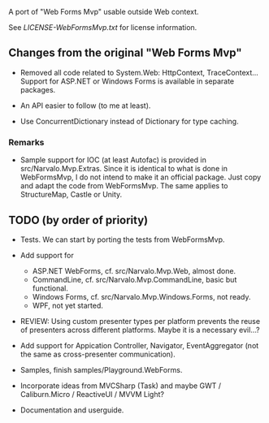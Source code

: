 ﻿
A port of "Web Forms Mvp" usable outside Web context.

See _LICENSE-WebFormsMvp.txt_ for license information.

Changes from the original "Web Forms Mvp"
-----------------------------------------

- Removed all code related to System.Web: HttpContext, TraceContext...
  Support for ASP.NET or Windows Forms is available in separate packages.

- An API easier to follow (to me at least).

- Use ConcurrentDictionary instead of Dictionary for type caching.

### Remarks

- Sample support for IOC (at least Autofac) is provided in src/Narvalo.Mvp.Extras. 
  Since it is identical to what is done in WebFormsMvp, I do not intend to make
  it an official package. Just copy and adapt the code from WebFormsMvp.
  The same applies to StructureMap, Castle or Unity.

TODO (by order of priority)
---------------------------

- Tests. We can start by porting the tests from WebFormsMvp.

- Add support for
  * ASP.NET WebForms, cf. src/Narvalo.Mvp.Web, almost done.
  * CommandLine, cf. src/Narvalo.Mvp.CommandLine, basic but functional.
  * Windows Forms, cf. src/Narvalo.Mvp.Windows.Forms, not ready.
  * WPF, not yet started.

- REVIEW: Using custom presenter types per platform prevents the reuse
  of presenters across different platforms. Maybe it is a necessary evil...?

- Add support for Appication Controller, Navigator, EventAggregator (not the same
  as cross-presenter communication).

- Samples, finish samples/Playground.WebForms.

- Incorporate ideas from MVCSharp (Task) and maybe GWT / Caliburn.Micro
  / ReactiveUI / MVVM Light?

- Documentation and userguide.

